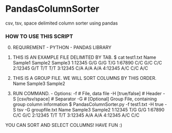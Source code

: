 # PandasColumnSorter
csv, tsv, space delimited column sorter using pandas


### HOW TO USE THIS SCRIPT ###

  0) REQUIREMENT
    - PYTHON
    - PANDAS LIBRARY

  1) THIS IS AN EXAMPLE FILE DELIMITED BY TAB.
    $ cat test1.txt
    Name    Sample1 Sample2 Sample3
    1:12345 G/G     G/G     T/G
    1:67890 C/C     G/C     C/C
    2:12345 G/T     T/T     T/T
    3:12345 C/A     A/A     A/A
    4:12345 A/C     C/C     A/C

  2) THIS IS A GROUP FILE. WE WILL SORT COLUMNS BY THIS ORDER.
    Name
    Sample3
    Sample2

  3) RUN COMMAND.
    - Options:    -f <file>          # File, data file
                  -H [true/false]    # Header
                  -S [csv/tsv/space] # Separator
                  -G <file>          # [Optional] Group File, containing group column information
    $ PandasColumnSorter.py -f test1.txt -H true -S tsv -G groupfile.txt
    Name      Sample3   Sample2
    1:12345   T/G       G/G
    1:67890   C/C       G/C
    2:12345   T/T       T/T
    3:12345   A/A       A/A
    4:12345   A/C       C/C

YOU CAN SORT AND SELECT COLUMNS!
HAVE FUN :)
